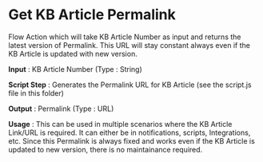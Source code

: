 # Get KB Article Permalink
Flow Action which will take KB Article Number as input and returns the latest version of Permalink. This URL will stay constant always even if the KB Article is updated with new version.

**Input** : KB Article Number (Type : String)

**Script Step** : Generates the Permalink URL for KB Article (see the script.js file in this folder)

**Output** : Permalink (Type : URL)

**Usage** : This can be used in multiple scenarios where the KB Article Link/URL is required. It can either be in notifications, scripts, Integrations, etc. Since this Permalink is always fixed and works even if the KB Article is updated to new version, there is no maintainance required.
